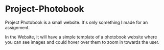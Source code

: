 # Project-Photobook

Project Photobook is a small website. It's only something I made for an assignment.


In the Website, it will have a simple template of a photobook website where you can see images and could hover over them to zoom in towards the user.
